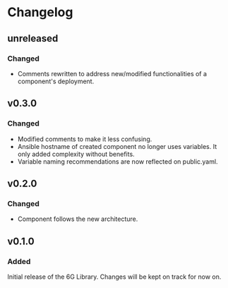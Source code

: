 <!-- 
DISCLAIMER!!!! THIS CHANGELOG HAS INFORMATION ABOUT CHANGES IN THE DUMMY COMPONENT.

YOUR NEW COMPONENT's FIRST CHANGELOG JUST NEEDS SMTH LIKE:  

## v1.0.0
### Added
- Initial release of `mycomponent` component to the 6G-Library.

THE VERSION IS THE ONE OF YOUR COMPONENT, NOT THE 6G-LIBRARY OR THE SANDBOX RELEASE

PLEASE ALSO UPDATE THE MAIN 6G-LIBRARY CHANGELOG WITH YOUR COMPONENT
-->

# Changelog

## unreleased
### Changed
- Comments rewritten to address new/modified functionalities of a component's deployment.


## v0.3.0
### Changed
- Modified comments to make it less confusing.
- Ansible hostname of created component no longer uses variables. It only added complexity without benefits.
- Variable naming recommendations are now reflected on public.yaml.


## v0.2.0
### Changed
- Component follows the new architecture.


## v0.1.0
### Added
Initial release of the 6G Library. Changes will be kept on track for now on.



<!-- FIELDS PER VERSION -->
<!--
### Added

- New features

### Changed

- Changes in existing functionality

### Deprecated

- Soon-to-be removed features

### Removed

- Removed features

### Fixed

- Bug fixes

### Security

- Vulnerability warnings
-->